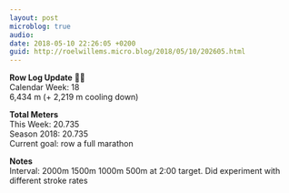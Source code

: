 ```yaml
---
layout: post
microblog: true
audio: 
date: 2018-05-10 22:26:05 +0200
guid: http://roelwillems.micro.blog/2018/05/10/202605.html
---
```

**Row Log Update** 🚣‍♂️  
Calendar Week: 18  
6,434 m (+ 2,219 m cooling down)  

**Total Meters**  
This Week: 20.735  
Season 2018: 20.735  
Current goal: row a full marathon  

**Notes**  
Interval: 2000m 1500m 1000m 500m at 2:00 target. Did experiment with different stroke rates
